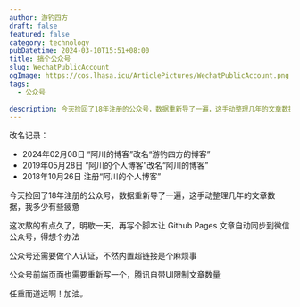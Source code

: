 ```yaml
---
author: 游钓四方
draft: false
featured: false
category: technology
pubDatetime: 2024-03-10T15:51+08:00
title: 搞个公众号
slug: WechatPublicAccount
ogImage: https://cos.lhasa.icu/ArticlePictures/WechatPublicAccount.png
tags:
  - 公众号  
  
description: 今天捡回了18年注册的公众号，数据重新导了一遍，这手动整理几年的文章数据，我多少有些疲惫
---
```


改名记录：
- 2024年02月08日 “阿川的博客”改名“游钓四方的博客”
- 2019年05月28日 “阿川的个人博客”改名“阿川的博客”
- 2018年10月26日 注册“阿川的个人博客”

今天捡回了18年注册的公众号，数据重新导了一遍，这手动整理几年的文章数据，我多少有些疲惫

这次熬的有点久了，明歇一天，再写个脚本让 Github Pages 文章自动同步到微信公众号，得想个办法

公众号还需要做个人认证，不然内置超链接是个麻烦事

公众号前端页面也需要重新写一个，腾讯自带UI限制文章数量

任重而道远啊！加油。